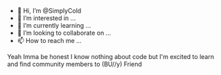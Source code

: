 - 👋 Hi, I’m @SimplyCold
- 👀 I’m interested in ...
- 🌱 I’m currently learning ...
- 💞️ I’m looking to collaborate on ...
- 📫 How to reach me ...

<!---
SimplyCold/SimplyCold is a ✨ special ✨ repository because its `README.md` (this file) appears on your GitHub profile.
You can click the Preview link to take a look at your changes.
--->
Yeah Imma be honest I know nothing about code but I'm excited to learn and find community members to (BU//y)
Friend 
